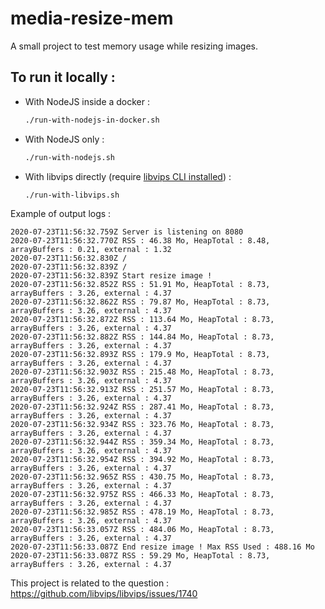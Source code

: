 # media-resize-mem

A small project to test memory usage while resizing images.

## To run it locally :

- With NodeJS inside a docker :
  ```bash
  ./run-with-nodejs-in-docker.sh
  ```
- With NodeJS only :

  ```bash
  ./run-with-nodejs.sh
  ```

- With libvips directly (require [libvips CLI installed](http://libvips.github.io/libvips/install.html)) :
  ```bash
  ./run-with-libvips.sh
  ```

Example of output logs :

```log
2020-07-23T11:56:32.759Z Server is listening on 8080
2020-07-23T11:56:32.770Z RSS : 46.38 Mo, HeapTotal : 8.48, arrayBuffers : 0.21, external : 1.32
2020-07-23T11:56:32.830Z /
2020-07-23T11:56:32.839Z /
2020-07-23T11:56:32.839Z Start resize image !
2020-07-23T11:56:32.852Z RSS : 51.91 Mo, HeapTotal : 8.73, arrayBuffers : 3.26, external : 4.37
2020-07-23T11:56:32.862Z RSS : 79.87 Mo, HeapTotal : 8.73, arrayBuffers : 3.26, external : 4.37
2020-07-23T11:56:32.872Z RSS : 113.64 Mo, HeapTotal : 8.73, arrayBuffers : 3.26, external : 4.37
2020-07-23T11:56:32.882Z RSS : 144.84 Mo, HeapTotal : 8.73, arrayBuffers : 3.26, external : 4.37
2020-07-23T11:56:32.893Z RSS : 179.9 Mo, HeapTotal : 8.73, arrayBuffers : 3.26, external : 4.37
2020-07-23T11:56:32.903Z RSS : 215.48 Mo, HeapTotal : 8.73, arrayBuffers : 3.26, external : 4.37
2020-07-23T11:56:32.913Z RSS : 251.57 Mo, HeapTotal : 8.73, arrayBuffers : 3.26, external : 4.37
2020-07-23T11:56:32.924Z RSS : 287.41 Mo, HeapTotal : 8.73, arrayBuffers : 3.26, external : 4.37
2020-07-23T11:56:32.934Z RSS : 323.76 Mo, HeapTotal : 8.73, arrayBuffers : 3.26, external : 4.37
2020-07-23T11:56:32.944Z RSS : 359.34 Mo, HeapTotal : 8.73, arrayBuffers : 3.26, external : 4.37
2020-07-23T11:56:32.954Z RSS : 394.92 Mo, HeapTotal : 8.73, arrayBuffers : 3.26, external : 4.37
2020-07-23T11:56:32.965Z RSS : 430.75 Mo, HeapTotal : 8.73, arrayBuffers : 3.26, external : 4.37
2020-07-23T11:56:32.975Z RSS : 466.33 Mo, HeapTotal : 8.73, arrayBuffers : 3.26, external : 4.37
2020-07-23T11:56:32.985Z RSS : 478.19 Mo, HeapTotal : 8.73, arrayBuffers : 3.26, external : 4.37
2020-07-23T11:56:33.057Z RSS : 484.06 Mo, HeapTotal : 8.73, arrayBuffers : 3.26, external : 4.37
2020-07-23T11:56:33.087Z End resize image ! Max RSS Used : 488.16 Mo
2020-07-23T11:56:33.087Z RSS : 59.29 Mo, HeapTotal : 8.73, arrayBuffers : 3.26, external : 4.37
```

This project is related to the question : https://github.com/libvips/libvips/issues/1740
